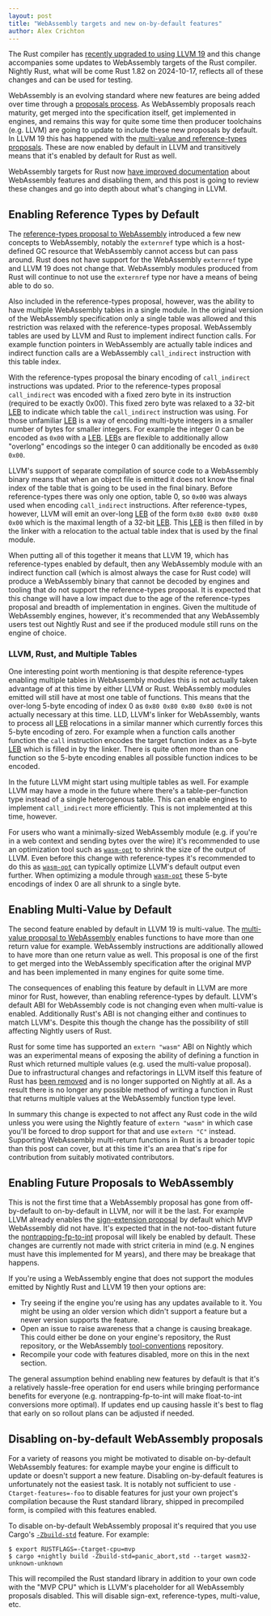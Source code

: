 ```yaml
---
layout: post
title: "WebAssembly targets and new on-by-default features"
author: Alex Crichton
---
```


The Rust compiler has [recently upgraded to using LLVM 19][llvm19] and this
change accompanies some updates to WebAssembly targets of the Rust compiler.
Nightly Rust, what will be come Rust 1.82 on 2024-10-17, reflects all of these
changes and can be used for testing.

WebAssembly is an evolving standard where new features are being added over time
through a [proposals process][proposals]. As WebAssembly proposals reach
maturity, get merged into the specification itself, get implemented in engines,
and remains this way for quite some time then producer toolchains (e.g. LLVM)
are going to update to include these new proposals by default. In LLVM 19 this
has happened with the [multi-value and reference-types proposals][llvmenable].
These are now enabled by default in LLVM and transitively means that it's
enabled by default for Rust as well.

WebAssembly targets for Rust now [have improved
documentation](https://github.com/rust-lang/rust/pull/128511) about WebAssembly
features and disabling them, and this post is going to review these changes and
go into depth about what's changing in LLVM.

## Enabling Reference Types by Default

The [reference-types proposal to
WebAssembly](https://github.com/webAssembly/reference-types) introduced a few
new concepts to WebAssembly, notably the `externref` type which is a
host-defined GC resource that WebAssembly cannot access but can pass around.
Rust does not have support for the WebAssembly `externref` type and LLVM 19 does
not change that. WebAssembly modules produced from Rust will continue to not use
the `externref` type nor have a means of being able to do so.

Also included in the reference-types proposal, however, was the ability to have
multiple WebAssembly tables in a single module. In the original version of the
WebAssembly specification only a single table was allowed and this restriction
was relaxed with the reference-types proposal. WebAssembly tables are used by
LLVM and Rust to implement indirect function calls. For example function
pointers in WebAssembly are actually table indices and indirect function calls
are a WebAssembly `call_indirect` instruction with this table index.

With the reference-types proposal the binary encoding of `call_indirect`
instructions was updated. Prior to the reference-types proposal `call_indirect`
was encoded with a fixed zero byte in its instruction (required to be exactly
0x00). This fixed zero byte was relaxed to a 32-bit [LEB] to indicate which
table the `call_indirect` instruction was using. For those unfamiliar [LEB] is a
way of encoding multi-byte integers in a smaller number of bytes for smaller
integers. For example the integer 0 can be encoded as `0x00` with a [LEB].
[LEB]s are flexible to additionally allow "overlong" encodings so the integer 0
can additionally be encoded as `0x80 0x00`.

LLVM's support of separate compilation of source code to a WebAssembly binary
means that when an object file is emitted it does not know the final index of
the table that is going to be used in the final binary. Before reference-types
there was only one option, table 0, so `0x00` was always used when encoding
`call_indirect` instructions. After reference-types, however, LLVM will emit an
over-long [LEB] of the form `0x80 0x80 0x80 0x80 0x00` which is the maximal
length of a 32-bit [LEB]. This [LEB] is then filled in by the linker with a
relocation to the actual table index that is used by the final module.

When putting all of this together it means that LLVM 19, which has
reference-types enabled by default, then any WebAssembly module with an indirect
function call (which is almost always the case for Rust code) will produce a
WebAssembly binary that cannot be decoded by engines and tooling that do not
support the reference-types proposal. It is expected that this change will have
a low impact due to the age of the reference-types proposal and breadth of
implementation in engines. Given the multitude of WebAssembly engines, however,
it's recommended that any WebAssembly users test out Nightly Rust and see if
the produced module still runs on the engine of choice.

### LLVM, Rust, and Multiple Tables

One interesting point worth mentioning is that despite reference-types enabling
multiple tables in WebAssembly modules this is not actually taken advantage of
at this time by either LLVM or Rust. WebAssembly modules emitted will still have
at most one table of functions. This means that the over-long 5-byte encoding of
index 0 as `0x80 0x80 0x80 0x80 0x00` is not actually necessary at this time.
LLD, LLVM's linker for WebAssembly, wants to process all [LEB] relocations in a
similar manner which currently forces this 5-byte encoding of zero. For example
when a function calls another function the `call` instruction encodes the target
function index as a 5-byte [LEB] which is filled in by the linker. There is
quite often more than one function so the 5-byte encoding enables all possible
function indices to be encoded.

In the future LLVM might start using multiple tables as well. For example LLVM
may have a mode in the future where there's a table-per-function type instead of
a single heterogenous table. This can enable engines to implement
`call_indirect` more efficiently. This is not implemented at this time, however.

For users who want a minimally-sized WebAssembly module (e.g. if you're in a web
context and sending bytes over the wire) it's recommended to use an optimization
tool such as [`wasm-opt`] to shrink the size of the output of LLVM. Even before
this change with reference-types it's recommended to do this as [`wasm-opt`] can
typically optimize LLVM's default output even further. When optimizing a module
through [`wasm-opt`] these 5-byte encodings of index 0 are all shrunk to a
single byte.

## Enabling Multi-Value by Default

The second feature enabled by default in LLVM 19 is multi-value. The
[multi-value proposal to WebAssembly][multi-value] enables functions to have
more than one return value for example. WebAssembly instructions are
additionally allowed to have more than one return value as well. This proposal
is one of the first to get merged into the WebAssembly specification after the
original MVP and has been implemented in many engines for quite some time.

The consequences of enabling this feature by default in LLVM are more minor for
Rust, however, than enabling reference-types by default. LLVM's default ABI for
WebAssembly code is not changing even when multi-value is enabled. Additionally
Rust's ABI is not changing either and continues to match LLVM's. Despite this
though the change has the possibility of still affecting Nightly users of Rust.

Rust for some time has supported an `extern "wasm"` ABI on Nightly which was an
experimental means of exposing the ability of defining a function in Rust which
returned multiple values (e.g. used the multi-value proposal). Due to
infrastructural changes and refactorings in LLVM itself this feature of Rust has
[been removed](https://github.com/rust-lang/rust/pull/127605) and is no longer
supported on Nightly at all. As a result there is no longer any possible method
of writing a function in Rust that returns multiple values at the WebAssembly
function type level.

In summary this change is expected to not affect any Rust code in the wild
unless you were using the Nightly feature of `extern "wasm"` in which case
you'll be forced to drop support for that and use `extern "C"` instead.
Supporting WebAssembly multi-return functions in Rust is a broader topic than
this post can cover, but at this time it's an area that's ripe for contribution
from suitably motivated contributors.

## Enabling Future Proposals to WebAssembly

This is not the first time that a WebAssembly proposal has gone from
off-by-default to on-by-default in LLVM, nor will it be the last. For example
LLVM already enables the [sign-extension proposal][sign-ext] by default which
MVP WebAssembly did not have. It's expected that in the not-too-distant future
the
[nontrapping-fp-to-int](https://github.com/WebAssembly/nontrapping-float-to-int-conversions)
proposal will likely be enabled by default. These changes are currently not made
with strict criteria in mind (e.g. N engines must have this implemented for M
years), and there may be breakage that happens.

If you're using a WebAssembly engine that does not support the modules emitted
by Nightly Rust and LLVM 19 then your options are:

* Try seeing if the engine you're using has any updates available to it. You
  might be using an older version which didn't support a feature but a newer
  version supports the feature.
* Open an issue to raise awareness that a change is causing breakage. This could
  either be done on your engine's repository, the Rust repository, or the
  WebAssembly
  [tool-conventions](https://github.com/WebAssembly/tool-conventions)
  repository.
* Recompile your code with features disabled, more on this in the next section.

The general assumption behind enabling new features by default is that it's a
relatively hassle-free operation for end users while bringing performance
benefits for everyone (e.g. nontrapping-fp-to-int will make float-to-int
conversions more optimal). If updates end up causing hassle it's best to flag
that early on so rollout plans can be adjusted if needed.

## Disabling on-by-default WebAssembly proposals

For a variety of reasons you might be motivated to disable on-by-default
WebAssembly features: for example maybe your engine is difficult to update or
doesn't support a new feature. Disabling on-by-default features is unfortunately
not the easiest task. It is notably not sufficient to use
`-Ctarget-features=-foo` to disable features for just your own project's
compilation because the Rust standard library, shipped in precompiled form, is
compiled with this features enabled.

To disable on-by-default WebAssembly proposal it's required that you use Cargo's
[`-Zbuild-std`](https://doc.rust-lang.org/nightly/cargo/reference/unstable.html#build-std)
feature. For example:

```shell
$ export RUSTFLAGS=-Ctarget-cpu=mvp
$ cargo +nightly build -Zbuild-std=panic_abort,std --target wasm32-unknown-unknown
```

This will recompiled the Rust standard library in addition to your own code with
the "MVP CPU" which is LLVM's placeholder for all WebAssembly proposals
disabled. This will disable sign-ext, reference-types, multi-value, etc.

[llvm19]: https://github.com/rust-lang/rust/pull/127513
[proposals]: https://github.com/WebAssembly/proposals
[llvmenable]: https://github.com/llvm/llvm-project/pull/80923
[LEB]: https://en.wikipedia.org/wiki/LEB128
[`wasm-opt`]: https://github.com/WebAssembly/binaryen
[multi-value]: https://github.com/webAssembly/multi-value
[sign-ext]: https://github.com/webAssembly/sign-extension-ops

